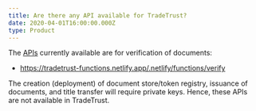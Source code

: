 ```yaml
---
title: Are there any API available for TradeTrust?
date: 2020-04-01T16:00:00.000Z
type: Product
---
```


The [APIs](https://github.com/TradeTrust/tradetrust-functions) currently available are for verification of documents:

- <https://tradetrust-functions.netlify.app/.netlify/functions/verify>

The creation (deployment) of document store/token registry, issuance of documents, and title transfer will require private keys. Hence, these APIs are not available in TradeTrust.
